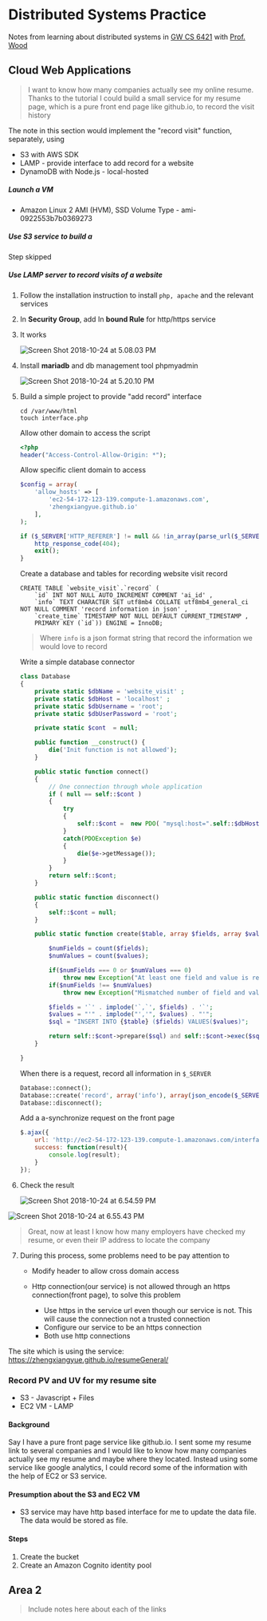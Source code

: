# Distributed Systems Practice
Notes from learning about distributed systems in [GW CS 6421](https://gwdistsys18.github.io/) with [Prof. Wood](https://faculty.cs.gwu.edu/timwood/)

## Cloud Web Applications
> I want to know how many companies actually see my online resume. Thanks to the tutorial I could build a small service for my resume page, which is a pure front end page like github.io, to record the visit history

The note in this section would implement the "record visit" function, separately,  using

- S3 with AWS SDK
- LAMP - provide interface to add record for a website
- DynamoDB with Node.js - local-hosted  

##### Launch a VM

- Amazon Linux 2 AMI (HVM), SSD Volume Type - ami-0922553b7b0369273

##### Use S3 service to build a 

Step skipped

##### Use LAMP server to record visits of a website

1. Follow the installation instruction to install `php, apache` and the relevant services

2. In **Security Group**, add In **bound Rule** for http/https service

3. It works

   ![Screen Shot 2018-10-24 at 5.08.03 PM](static/1.png)

4. Install **mariadb** and db management tool phpmyadmin

   ![Screen Shot 2018-10-24 at 5.20.10 PM](static/2.png)

5. Build a simple project to provide "add record" interface

   ```
   cd /var/www/html
   touch interface.php
   ```

   Allow other domain to access the script

   ```php
   <?php
   header("Access-Control-Allow-Origin: *");
   ```

   Allow specific client domain to access

   ```php
   $config = array(
       'allow_hosts' => [
           'ec2-54-172-123-139.compute-1.amazonaws.com',
           'zhengxiangyue.github.io'
       ],
   );
   
   if ($_SERVER['HTTP_REFERER'] != null && !in_array(parse_url($_SERVER['HTTP_REFERER'], PHP_URL_HOST), $config['allow_hosts'])) {
       http_response_code(404);
       exit();
   }
   ```

   Create a database and tables for recording website visit record

   ```mysql
   CREATE TABLE `website_visit`.`record` ( 
       `id` INT NOT NULL AUTO_INCREMENT COMMENT 'ai_id' , 
       `info` TEXT CHARACTER SET utf8mb4 COLLATE utf8mb4_general_ci NOT NULL COMMENT 'record information in json' , 
       `create_time` TIMESTAMP NOT NULL DEFAULT CURRENT_TIMESTAMP , 
       PRIMARY KEY (`id`)) ENGINE = InnoDB;
   ```

   > Where `info` is a json format string that record the information we would love to record

   Write a simple database connector

   ```php
   class Database
   {
       private static $dbName = 'website_visit' ;
       private static $dbHost = 'localhost' ;
       private static $dbUsername = 'root';
       private static $dbUserPassword = 'root';
   
       private static $cont  = null;
   
       public function __construct() {
           die('Init function is not allowed');
       }
   
       public static function connect()
       {
           // One connection through whole application
           if ( null == self::$cont )
           {
               try
               {
                   self::$cont =  new PDO( "mysql:host=".self::$dbHost.";"."dbname=".self::$dbName, self::$dbUsername, self::$dbUserPassword);
               }
               catch(PDOException $e)
               {
                   die($e->getMessage());
               }
           }
           return self::$cont;
       }
   
       public static function disconnect()
       {
           self::$cont = null;
       }
   
       public static function create($table, array $fields, array $values) {
   
           $numFields = count($fields);
           $numValues = count($values);
   
           if($numFields === 0 or $numValues === 0)
               throw new Exception("At least one field and value is required.");
           if($numFields !== $numValues)
               throw new Exception("Mismatched number of field and value arguments.");
   
           $fields = '`' . implode('`,`', $fields) . '`';
           $values = "'" . implode("','", $values) . "'";
           $sql = "INSERT INTO {$table} ($fields) VALUES($values)";
   
           return self::$cont->prepare($sql) and self::$cont->exec($sql);
       }
   
   }
   ```

   When there is a request, record all information in `$_SERVER`

   ```php
   Database::connect();
   Database::create('record', array('info'), array(json_encode($_SERVER)));
   Database::disconnect();
   ```

   Add a a-synchronize request on the front page

   ```javascript
   $.ajax({
       url: 'http://ec2-54-172-123-139.compute-1.amazonaws.com/interface.php',
       success: function(result){
           console.log(result);
       }
   });
   ```

6. Check the result

   ![Screen Shot 2018-10-24 at 6.54.59 PM](static/3.png)



![Screen Shot 2018-10-24 at 6.55.43 PM](static/4.png)

   > Great, now at least I know how many employers have checked my resume, or even their IP address to locate the company

7. During this process, some problems need to be pay attention to

   - Modify header to allow cross domain access

   - Http connection(our service) is not allowed through an https connection(front page), to solve this problem

     - Use https in the service url even though our service is not. This will cause the connection not a trusted connection
     - Configure our service to be an https connection
     - Both use http connections

The site which is using the service: https://zhengxiangyue.github.io/resumeGeneral/



### Record PV and UV for my resume site 

- S3 - Javascript + Files
- EC2 VM - LAMP

#### Background

Say I have a pure front page service like github.io. I sent some my resume link to several companies and I would like to know how many companies actually see my resume and maybe where they located. Instead using some service like google analytics, I could record some of the information with the help of EC2  or S3 service.

#### Presumption about the S3 and EC2 VM

- S3 service may have http based interface for me to update the data file. The data would be stored as file.

#### Steps

1. Create the bucket
2. Create an Amazon Cognito identity pool

## Area 2
> Include notes here about each of the links

